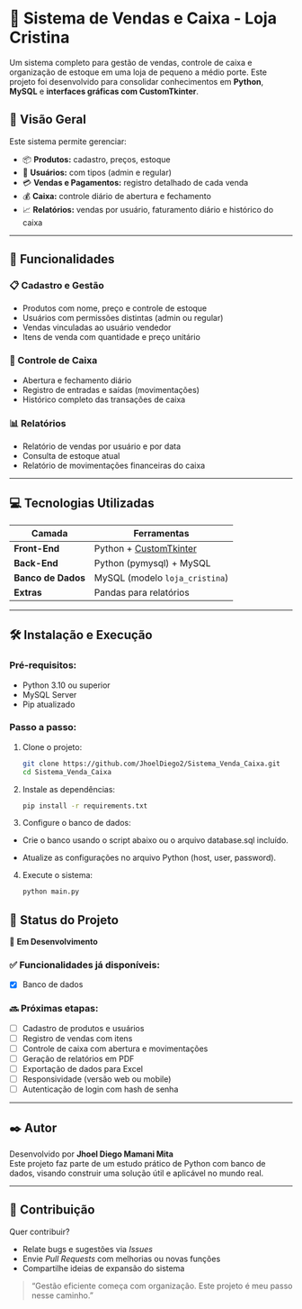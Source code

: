 # 🧾 Sistema de Vendas e Caixa - Loja Cristina

Um sistema completo para gestão de vendas, controle de caixa e organização de estoque em uma loja de pequeno a médio porte. Este projeto foi desenvolvido para consolidar conhecimentos em **Python**, **MySQL** e **interfaces gráficas com CustomTkinter**.

<!-- <div align="center">
  <img src="https://imgur.com/aSuaImagemAqui.png" width="600"/>
</div>

--- -->

## 🧠 Visão Geral

Este sistema permite gerenciar:
- 📦 **Produtos:** cadastro, preços, estoque
- 👤 **Usuários:** com tipos (admin e regular)
- 💳 **Vendas e Pagamentos:** registro detalhado de cada venda
- 💰 **Caixa:** controle diário de abertura e fechamento
- 📈 **Relatórios:** vendas por usuário, faturamento diário e histórico do caixa

---

## 📌 Funcionalidades

### 📋 Cadastro e Gestão
- Produtos com nome, preço e controle de estoque
- Usuários com permissões distintas (admin ou regular)
- Vendas vinculadas ao usuário vendedor
- Itens de venda com quantidade e preço unitário

### 💼 Controle de Caixa
- Abertura e fechamento diário
- Registro de entradas e saídas (movimentações)
- Histórico completo das transações de caixa

### 📊 Relatórios
- Relatório de vendas por usuário e por data
- Consulta de estoque atual
- Relatório de movimentações financeiras do caixa

---

## 💻 Tecnologias Utilizadas

| Camada         | Ferramentas                       |
|----------------|------------------------------------|
| **Front-End**  | Python + [CustomTkinter](https://github.com/TomSchimansky/CustomTkinter) |
| **Back-End**   | Python (pymysql) + MySQL           |
| **Banco de Dados** | MySQL (modelo `loja_cristina`) |
| **Extras**     | Pandas para relatórios             |

---

## 🛠️ Instalação e Execução

### Pré-requisitos:
- Python 3.10 ou superior
- MySQL Server
- Pip atualizado

### Passo a passo:

1. Clone o projeto:
   ```bash
   git clone https://github.com/JhoelDiego2/Sistema_Venda_Caixa.git
   cd Sistema_Venda_Caixa
2. Instale as dependências:
   ```bash
   pip install -r requirements.txt
3. Configure o banco de dados:

-  Crie o banco usando o script abaixo ou o arquivo database.sql incluído.

- Atualize as configurações no arquivo Python (host, user, password).

4. Execute o sistema:
   ```bash
   python main.py
## 📌 Status do Projeto

🚧 **Em Desenvolvimento**

### ✅ Funcionalidades já disponíveis:
- [x] Banco de dados
### 🔜 Próximas etapas:
- [ ] Cadastro de produtos e usuários
- [ ] Registro de vendas com itens
- [ ] Controle de caixa com abertura e movimentações
- [ ] Geração de relatórios em PDF
- [ ] Exportação de dados para Excel
- [ ] Responsividade (versão web ou mobile)
- [ ] Autenticação de login com hash de senha

---

## ✒️ Autor

Desenvolvido por **Jhoel Diego Mamani Mita**  
Este projeto faz parte de um estudo prático de Python com banco de dados, visando construir uma solução útil e aplicável no mundo real.

---

## 🤝 Contribuição

Quer contribuir?

- Relate bugs e sugestões via *Issues*
- Envie *Pull Requests* com melhorias ou novas funções
- Compartilhe ideias de expansão do sistema

> “Gestão eficiente começa com organização. Este projeto é meu passo nesse caminho.”

